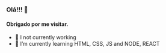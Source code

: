 ### Olá!!! 👋

#### Obrigado por me visitar.


- 🔭 I not currently working
- 🌱 I’m currently learning HTML, CSS, JS and NODE, REACT
